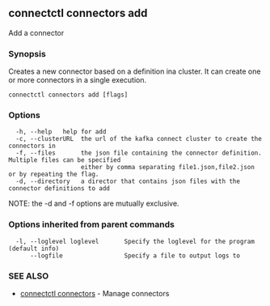 ## connectctl connectors add

Add a connector

### Synopsis


Creates a new connector based on a definition ina  cluster.
It can create one or more connectors in a single execution.


```
connectctl connectors add [flags]
```

### Options

```
  -h, --help   help for add
  -c, --clusterURL  the url of the kafka connect cluster to create the connectors in
  -f, --files       the json file containing the connector definition. Multiple files can be specified
                    either by comma separating file1.json,file2.json or by repeating the flag.
  -d, --directory   a director that contains json files with the connector definitions to add
```

NOTE: the -d and -f options are mutually exclusive. 

### Options inherited from parent commands

```
  -l, --loglevel loglevel       Specify the loglevel for the program (default info)
      --logfile                 Specify a file to output logs to
```

### SEE ALSO

* [connectctl connectors](connectctl_connectors.md)	 - Manage connectors